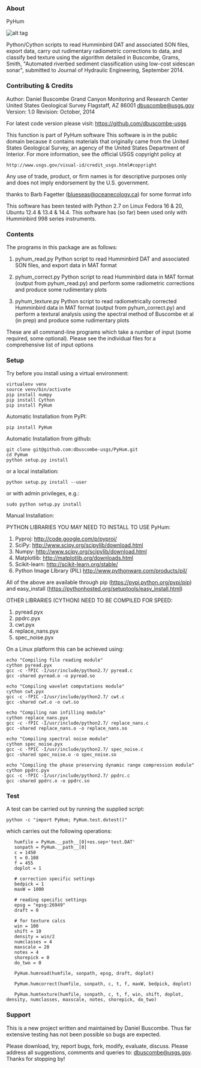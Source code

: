 ### About
PyHum

![alt tag](http://dbuscombe-usgs.github.io/figs/class_R01560.png)

Python/Cython scripts to read Humminbird DAT and associated SON files, export data, carry out rudimentary radiometric corrections to data, and classify bed texture using the algorithm detailed in Buscombe, Grams, Smith, "Automated riverbed sediment classification using low-cost sidescan sonar", submitted to Journal of Hydraulic Engineering, September 2014.

### Contributing & Credits

Author:    Daniel Buscombe
           Grand Canyon Monitoring and Research Center
           United States Geological Survey
           Flagstaff, AZ 86001
           dbuscombe@usgs.gov
Version: 1.0      Revision: October, 2014

For latest code version please visit:
https://github.com/dbuscombe-usgs

This function is part of PyHum software
This software is in the public domain because it contains materials that originally came 
from the United States Geological Survey, an agency of the United States Department of Interior. 
For more information, see the official USGS copyright policy at 
```
http://www.usgs.gov/visual-id/credit_usgs.html#copyright
```

Any use of trade, product, or firm names is for descriptive purposes only and does not imply endorsement by the U.S. government. 

thanks to Barb Fagetter (blueseas@oceanecology.ca) for some format info

This software has been tested with Python 2.7 on Linux Fedora 16 & 20, Ubuntu 12.4 & 13.4 & 14.4.
This software has (so far) been used only with Humminbird 998 series instruments. 

### Contents

The programs in this package are as follows:
1) pyhum_read.py
Python script to read Humminbird DAT and associated SON files, and export data in MAT format

2) pyhum_correct.py
Python script to read Humminbird data in MAT format (output from pyhum_read.py) and perform some radiometric corrections and produce some rudimentary plots

3) pyhum_texture.py
Python script to read radiometrically corrected Humminbird data in MAT format (output from pyhum_correct.py) and perform a textural analysis using the spectral method of Buscombe et al (in prep) and produce some rudimentary plots

These are all command-line programs which take a number of input (some required, some optional). Please see the individual files for a comprehensive list of input options

### Setup

Try before you install using a virtual environment:

```
virtualenv venv
source venv/bin/activate
pip install numpy
pip install Cython
pip install PyHum
```

Automatic Installation from PyPI:

```
pip install PyHum
```

Automatic Installation from github:

```
git clone git@github.com:dbuscombe-usgs/PyHum.git
cd PyHum
python setup.py install
```

or a local installation:

```
python setup.py install --user
```

or with admin privileges, e.g.:

```
sudo python setup.py install
```

Manual Installation:

PYTHON LIBRARIES YOU MAY NEED TO INSTALL TO USE PyHum:
1) Pyproj: http://code.google.com/p/pyproj/
2) SciPy: http://www.scipy.org/scipylib/download.html
3) Numpy: http://www.scipy.org/scipylib/download.html
4) Matplotlib: http://matplotlib.org/downloads.html
5) Scikit-learn: http://scikit-learn.org/stable/
6) Python Image LIbrary (PIL) http://www.pythonware.com/products/pil/

All of the above are available through pip (https://pypi.python.org/pypi/pip) and easy_install (https://pythonhosted.org/setuptools/easy_install.html)

OTHER LIBRARIES (CYTHON) NEED TO BE COMPILED FOR SPEED:
1) pyread.pyx
2) ppdrc.pyx
3) cwt.pyx
4) replace_nans.pyx
5) spec_noise.pyx

On a Linux platform this can be achieved using:

```
echo "Compiling file reading module"
cython pyread.pyx
gcc -c -fPIC -I/usr/include/python2.7/ pyread.c
gcc -shared pyread.o -o pyread.so

echo "Compiling wavelet computations module"
cython cwt.pyx
gcc -c -fPIC -I/usr/include/python2.7/ cwt.c
gcc -shared cwt.o -o cwt.so

echo "Compiling nan infilling module"
cython replace_nans.pyx
gcc -c -fPIC -I/usr/include/python2.7/ replace_nans.c
gcc -shared replace_nans.o -o replace_nans.so

echo "Compiling spectral noise module"
cython spec_noise.pyx
gcc -c -fPIC -I/usr/include/python2.7/ spec_noise.c
gcc -shared spec_noise.o -o spec_noise.so

echo "Compiling the phase preserving dynamic range compression module"
cython ppdrc.pyx
gcc -c -fPIC -I/usr/include/python2.7/ ppdrc.c
gcc -shared ppdrc.o -o ppdrc.so
```

### Test

A test can be carried out by running the supplied script:

```
python -c "import PyHum; PyHum.test.dotest()"
```

which carries out the following operations:

```
   humfile = PyHum.__path__[0]+os.sep+'test.DAT'
   sonpath = PyHum.__path__[0]
   c = 1450
   t = 0.108
   f = 455
   doplot = 1

   # correction specific settings
   bedpick = 1
   maxW = 1000

   # reading specific settings
   epsg = "epsg:26949"
   draft = 0

   # for texture calcs
   win = 100
   shift = 10
   density = win/2
   numclasses = 4
   maxscale = 20
   notes = 4
   shorepick = 0
   do_two = 0

   PyHum.humread(humfile, sonpath, epsg, draft, doplot)

   PyHum.humcorrect(humfile, sonpath, c, t, f, maxW, bedpick, doplot)

   PyHum.humtexture(humfile, sonpath, c, t, f, win, shift, doplot, density, numclasses, maxscale, notes, shorepick, do_two)
```

### Support

This is a new project written and maintained by Daniel Buscombe. Thus far extensive testing has not been possible so bugs are expected. 

Please download, try, report bugs, fork, modify, evaluate, discuss. Please address all suggestions, comments and queries to: dbuscombe@usgs.gov. Thanks for stopping by! 



